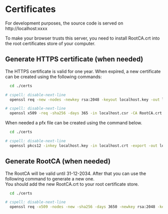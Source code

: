 # Certificates

For development purposes, the source code is served on http://localhost:xxxx

To make your browser trusts this server, you need to install RootCA.crt
into the root certificates store of your computer.

## Generate HTTPS certificate (when needed)

The HTTPS certificate is valid for one year. When expired, a new certificate can be created
using the following commands:

```sh
  cd ./certs

# cspell: disable-next-line
  openssl req -new -nodes -newkey rsa:2048 -keyout localhost.key -out localhost.csr -subj "/C=NL/ST=Zuid-Holland/L=Zoetermeer/O=Bas-en-Ben/CN=localhost"

# cspell: disable-next-line
  openssl x509 -req -sha256 -days 365 -in localhost.csr -CA RootCA.crt -CAkey RootCA.key -CAcreateserial -extfile domains.ext -out localhost.crt
```


When needed a pfx file can be created using the command below.

```sh
  cd ./certs

# cspell: disable-next-line
  openssl pkcs12 -inkey localhost.key -in localhost.crt -export -out localhost.pfx
```

## Generate RootCA (when needed)

The RootCA will be valid until 31-12-2034. After that you can use the following command to generate a new one.  
You should add the new RootCA.crt to your root certificate store.

```sh
  cd ./certs

# cspell: disable-next-line
  openssl req -x509 -nodes -new -sha256 -days 3650 -newkey rsa:2048 -keyout RootCA.key -out RootCA.crt -subj "/C=NL/CN=Bas-en-Ben-Root-CA"
```
